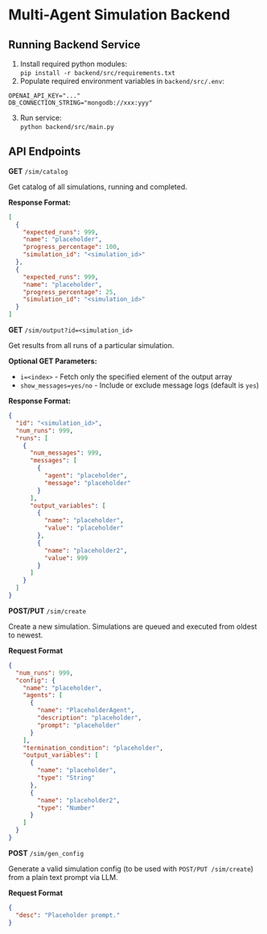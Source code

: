 # Multi-Agent Simulation Backend

## Running Backend Service

1. Install required python modules: \
`pip install -r backend/src/requirements.txt`
2. Populate required environment variables in `backend/src/.env`:
```
OPENAI_API_KEY="..."
DB_CONNECTION_STRING="mongodb://xxx:yyy"
```
3. Run service: \
`python backend/src/main.py`

## API Endpoints

**GET** `/sim/catalog`

Get catalog of all simulations, running and completed.

**Response Format:**
```json
[
  {
    "expected_runs": 999,
    "name": "placeholder",
    "progress_percentage": 100,
    "simulation_id": "<simulation_id>"
  },
  {
    "expected_runs": 999,
    "name": "placeholder",
    "progress_percentage": 25,
    "simulation_id": "<simulation_id>"
  }
]
```

**GET** `/sim/output?id=<simulation_id>`

Get results from all runs of a particular simulation.

**Optional GET Parameters:**
- `i=<index>` - Fetch only the specified element of the output array
- `show_messages=yes/no` - Include or exclude message logs (default is `yes`)

**Response Format:**
```json
{
  "id": "<simulation_id>",
  "num_runs": 999,
  "runs": [
    {
      "num_messages": 999,
      "messages": [
        {
          "agent": "placeholder",
          "message": "placeholder"
        }
      ],
      "output_variables": [
        {
          "name": "placeholder",
          "value": "placeholder"
        },
        {
          "name": "placeholder2",
          "value": 999
        }
      ]
    }
  ]        
} 
```

**POST/PUT** `/sim/create`

Create a new simulation. Simulations are queued and executed from oldest to newest.

**Request Format**
```json
{
  "num_runs": 999,
  "config": {
    "name": "placeholder",
    "agents": [
      {
        "name": "PlaceholderAgent",
        "description": "placeholder",
        "prompt": "placeholder"
      }
    ],
    "termination_condition": "placeholder",
    "output_variables": [
      {
        "name": "placeholder",
        "type": "String"
      },
      {
        "name": "placeholder2",
        "type": "Number"
      }
    ]
  }
}
```

**POST** `/sim/gen_config`

Generate a valid simulation config (to be used with `POST/PUT /sim/create`) from a plain text prompt via LLM.

**Request Format**
```json
{
  "desc": "Placeholder prompt."
}
```